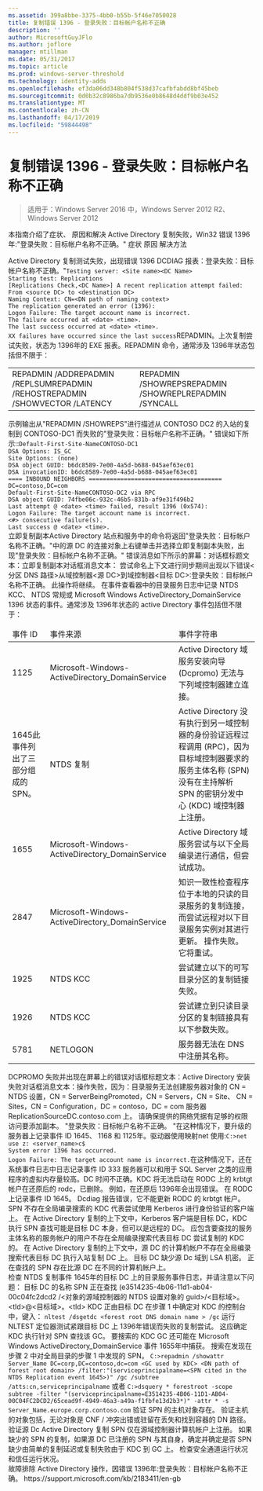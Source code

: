 ```yaml
---
ms.assetid: 399a8bbe-3375-4bb0-b55b-5f46e7050028
title: 复制错误 1396 - 登录失败：目标帐户名称不正确
description: ''
author: MicrosoftGuyJFlo
ms.author: joflore
manager: mtillman
ms.date: 05/31/2017
ms.topic: article
ms.prod: windows-server-threshold
ms.technology: identity-adds
ms.openlocfilehash: ef3da06dd348b804f538d37cafbfabdd8bf45beb
ms.sourcegitcommit: 0d0b32c8986ba7db9536e0b8648d4ddf9b03e452
ms.translationtype: MT
ms.contentlocale: zh-CN
ms.lasthandoff: 04/17/2019
ms.locfileid: "59844498"
---
```

# <a name="replication-error-1396-logon-failure-the-target-account-name-is-incorrect"></a>复制错误 1396 - 登录失败：目标帐户名称不正确

>适用于：Windows Server 2016 中，Windows Server 2012 R2、 Windows Server 2012


<developerConceptualDocument xmlns="https://ddue.schemas.microsoft.com/authoring/2003/5" xmlns:xlink="https://www.w3.org/1999/xlink" xmlns:xsi="https://www.w3.org/2001/XMLSchema-instance" xsi:schemaLocation="https://ddue.schemas.microsoft.com/authoring/2003/5 http://clixdevr3.blob.core.windows.net/ddueschema/developer.xsd"> <introduction>
    <para>本指南介绍了症状、 原因和解决 Active Directory 复制失败，Win32 错误 1396年:"登录失败：目标帐户名称不正确。" </para>
    <list class="bullet">
      <listItem>
        <para>
          <link xlink:href="d3a01966-74c9-4c49-ba11-354b9acf7519#BKMK_Symptoms">症状</link>
        </para>
      </listItem> <listItem>
        <para>
          <link xlink:href="d3a01966-74c9-4c49-ba11-354b9acf7519#BKMK_Causes">原因</link>
        </para>
      </listItem> <listItem>
        <para>
          <link xlink:href="d3a01966-74c9-4c49-ba11-354b9acf7519#BKMK_Resolutions">解决方法</link>
        </para>
      </listItem>
    </list>
  </introduction>
  <section address="BKMK_Symptoms">
    <title>症状</title>
    <content>
      <para />
      <list class="ordered">
<listItem><para>Active Directory 复制测试失败，出现错误 1396 DCDIAG 报表：登录失败：目标帐户名称不正确。"</para><code>Testing server: &lt;Site name&gt;&lt;DC Name&gt;
Starting test: Replications
[Replications Check,&lt;DC Name&gt;] A recent replication attempt failed:
From &lt;source DC&gt; to &lt;destination DC&gt;
Naming Context: CN=&lt;DN path of naming context&gt;
<codeFeaturedElement>The replication generated an error (1396):
Logon Failure: The target account name is incorrect.</codeFeaturedElement>
The failure occurred at &lt;date&gt; &lt;time&gt;.
The last success occurred at &lt;date&gt; &lt;time&gt;.
XX failures have occurred since the last success</code></listItem><listItem><para>REPADMIN。上次复制尝试失败，状态为 1396年的 EXE 报表。</para><para>REPADMIN 命令，通常涉及 1396年状态包括但不限于：</para><table xmlns:caps="https://schemas.microsoft.com/build/caps/2013/11"><tbody><tr><TD><list class="bullet"><listItem><para>REPADMIN /ADD</para></listItem><listItem><para>REPADMIN /REPLSUM</para></listItem><listItem><para>REPADMIN /REHOST</para></listItem><listItem><para>REPADMIN /SHOWVECTOR /LATENCY</para></listItem></list></TD><TD><list class="bullet"><listItem><para>REPADMIN /SHOWREPS</para></listItem><listItem><para>REPADMIN /SHOWREPL</para></listItem><listItem><para>REPADMIN /SYNCALL</para></listItem></list></TD></tr></tbody></table><para>示例输出从"REPADMIN /SHOWREPS"进行描述从 CONTOSO DC2 的入站的复制到 CONTOSO-DC1 而失败的"登录失败：目标帐户名称不正确。" 错误如下所示::</para><code>Default-First-Site-NameCONTOSO-DC1
DSA Options: IS_GC 
Site Options: (none)
DSA object GUID: b6dc8589-7e00-4a5d-b688-045aef63ec01
DSA invocationID: b6dc8589-7e00-4a5d-b688-045aef63ec01
==== INBOUND NEIGHBORS ======================================
DC=contoso,DC=com
Default-First-Site-NameCONTOSO-DC2 via RPC
DSA object GUID: 74fbe06c-932c-46b5-831b-af9e31f496b2
Last attempt @ &lt;date&gt; &lt;time&gt; failed, <codeFeaturedElement>result 1396 (0x574):
Logon Failure: The target account name is incorrect.</codeFeaturedElement>
&lt;#&gt; consecutive failure(s).
Last success @ &lt;date&gt; &lt;time&gt;.
</code></listItem><listItem><para><ui>立即复制副本</ui>Active Directory 站点和服务中的命令将返回"登录失败：目标帐户名称不正确。"</para><para>中的源 DC 的连接对象上右键单击并选择<ui>立即复制副本</ui>失败，出现"登录失败：目标帐户名称不正确。" 错误消息如下所示的屏幕：</para><para>对话框标题文本：</para><para>立即复制副本</para><para>对话框消息文本： </para><para>尝试命名上下文进行同步期间出现以下错误&lt;分区 DNS 路径&gt;从域控制器&lt;源 DC&gt;到域控制器&lt;目标 DC&gt;:登录失败：目标帐户名称不正确。 此操作将继续。 </para></listItem><listItem><para>在事件查看器中的目录服务日志中记录 NTDS KCC、 NTDS 常规或 Microsoft Windows ActiveDirectory_DomainService 1396 状态的事件。</para><para>通常涉及 1396年状态的 active Directory 事件包括但不限于：</para><table xmlns:caps="https://schemas.microsoft.com/build/caps/2013/11"><thead><tr><TD><para>事件 ID</para></TD><TD><para>事件来源</para></TD><TD><para>事件字符串</para></TD></tr></thead><tbody><tr><TD><para>1125</para></TD><TD><para>Microsoft-Windows-ActiveDirectory_DomainService</para></TD><TD><para>Active Directory 域服务安装向导 (Dcpromo) 无法与下列域控制器建立连接。</para></TD></tr><tr><TD><para>1645</para><para>此事件列出了三部分组成的 SPN。</para></TD><TD><para>NTDS 复制</para></TD><TD><para>Active Directory 没有执行到另一域控制器的身份验证远程过程调用 (RPC)，因为目标域控制器要求的服务主体名称 (SPN) 没有在主持解析 SPN 的密钥分发中心 (KDC) 域控制器上注册。</para></TD></tr><tr><TD><para>1655</para></TD><TD><para>Microsoft-Windows-ActiveDirectory_DomainService</para></TD><TD><para>Active Directory 域服务尝试与以下全局编录进行通信，但尝试成功。</para></TD></tr><tr><TD><para>2847</para></TD><TD><para>Microsoft-Windows-ActiveDirectory_DomainService</para></TD><TD><para>知识一致性检查程序位于本地的只读的目录服务的复制连接，而尝试远程对以下目录服务实例对其进行更新。 操作失败。 它将重试。</para></TD></tr><tr><TD><para>1925</para></TD><TD><para>NTDS KCC</para></TD><TD><para>尝试建立以下的可写目录分区的复制链接失败。</para></TD></tr><tr><TD><para>1926</para></TD><TD><para>NTDS KCC</para></TD><TD><para>尝试建立到只读目录分区的复制链接具有以下参数失败。</para></TD></tr><tr><TD><para>5781</para></TD><TD><para>NETLOGON</para></TD><TD><para> 服务器无法在 DNS 中注册其名称。</para></TD></tr></tbody></table></listItem><listItem><para>DCPROMO 失败并出现在屏幕上的错误</para><para>对话框标题文本：</para><para>Active Directory 安装失败</para><para>对话框消息文本：</para><para>操作失败，因为：目录服务无法创建服务器对象的 CN = NTDS 设置，CN = ServerBeingPromoted，CN = Servers，CN = Site、 CN = Sites，CN = Configuration，DC = contoso，DC = com 服务器 ReplicationSourceDC.contoso.com 上。 </para><para>请确保提供的网络凭据有足够的权限访问要添加副本。 </para><para>
"登录失败：目标帐户名称不正确。 "</para><para>在这种情况下，要升级的服务器上记录事件 ID 1645、 1168 和 1125年。</para></listItem><listItem><para>驱动器使用映射<embeddedLabel>net 使用</embeddedLabel>:</para><code>C:&gt;net use z: &lt;server_name&gt;c$
System error 1396 has occurred.
Logon Failure: The target account name is incorrect.</code><para>在这种情况下，还在系统事件日志中日志记录事件 ID 333 服务器可以和用于 SQL Server 之类的应用程序的虚拟内存量较高。</para></listItem><listItem><para>DC 时间不正确。</para></listItem><listItem><para>KDC 将无法启动在 RODC 上的 krbtgt 帐户在还原后的 rodc，已删除。 例如，在还原后 1396年会出现错误。 </para><para>
在 RODC 上记录事件 ID 1645。 </para><para>
Dcdiag 报告错误，它不能更新 RODC 的 krbtgt 帐户。 </para></listItem>
</list>
    </content>
  </section>
  <section address="BKMK_Causes">
    <title>原因</title>
    <content>
      <para />
      <list class="ordered">
        <listItem>
          <para>SPN 不存在全局编录搜索的 KDC 代表尝试使用 Kerberos 进行身份验证的客户端上。</para>
          <para>在 Active Directory 复制的上下文中，Kerberos 客户端是目标 DC，KDC 执行 SPN 查找可能是目标 DC 本身，但可以是远程的 DC。</para>
        </listItem>
        <listItem>
          <para>应包含要查找的服务主体名称的服务帐户的用户不存在全局编录搜索代表目标 DC 尝试复制的 KDC 的。</para>
          <para>在 Active Directory 复制的上下文中，源 DC 的计算机帐户不存在全局编录搜索代表目标 DC 执行入站复制 DC 上。</para>
        </listItem>
        <listItem>
          <para>目标 DC 缺少源 Dc 域到 LSA 机密。</para>
        </listItem>
        <listItem>
          <para>正在查找的 SPN 存在比源 DC 在不同的计算机帐户上。</para>
        </listItem>
      </list>
    </content>
  </section>
  <section address="BKMK_Resolutions">
    <title>解决方法</title>
    <content>
      <list class="ordered">
        <listItem>
          <para>检查 NTDS 复制事件 1645年的目标 DC 上的目录服务事件日志，并请注意以下问题：</para>
          <para>目标 DC 的名称</para>
          <para>SPN 正在查找 (e3514235-4b06-11d1-ab04-00c04fc2dcd2 /&lt;对象的源域控制器的 NTDS 设置对象的 guid&gt;/&lt;目标域&gt;。&lt;tld&gt;@&lt;目标域&gt;。&lt;tld&gt;</para>
          <para>KDC 正由目标 DC</para>
        </listItem>
        <listItem>
          <para>在步骤 1 中确定对 KDC 的控制台中，键入： </para>
          <code>nltest /dsgetdc &lt;forest root DNS domain name &gt; /gc</code>
          <para>运行 NLTEST 定位器测试紧跟目标 DC 上 1396年错误而失败的复制尝试。 </para>
          <para>这应确定 KDC 执行针对 SPN 查找该 GC。 </para>
          <para>要搜索的 KDC GC 还可能在 Microsoft Windows ActiveDirectory_DomainService 事件 1655年中捕获。</para>
        </listItem>
        <listItem>
          <para>搜索在发现在步骤 2 中对全局目录的步骤 1 中发现的 SPN。</para>
          <code>C:&gt;repadmin /showattr Server_Name DC=corp,DC=contoso,dc=com &lt;GC used by KDC&gt; &lt;DN path of forest root domain&gt; /filter:"(serviceprincipalname=&lt;SPN cited in the NTDS Replication event 1645&gt;)" /gc /subtree /atts:cn,serviceprincipalname</code>
          <para>或者</para>
          <code>C:&gt;dsquery * forestroot -scope subtree -filter "(serviceprincipalname=E3514235-4B06-11D1-AB04-00C04FC2DCD2/65cead9f-4949-46a3-a49a-f1fbfe13d2b3*)" -attr * -s Server_Name.europe.corp.contoso.com</code>
          <para>验证 SPN 的主机对象存在。</para>
          <para>验证主机的对象包括，无论对象是 CNF / 冲突出错或驻留在丢失和找到容器的 DN 路径。</para>
          <para>验证源 Dc Active Directory 复制 SPN 仅在源域控制器计算机帐户上注册。</para>
          <para>如果缺少的 SPN 的复制，如果源 DC 已注册的 SPN 与其自身，确定并确定是否 SPN 缺少由简单的复制延迟或复制失败由于 KDC 到 GC 上。</para>
        </listItem>
        <listItem>
          <para>检查安全通道运行状况和信任运行状况。</para>
        </listItem>
      </list>
    </content>
  </section>
  <relatedTopics>
    <externalLink>
      <linkText>故障排除 Active Directory 操作，因错误 1396年:登录失败：目标帐户名称不正确。</linkText>
      <linkUri>https://support.microsoft.com/kb/2183411/en-gb</linkUri>
    </externalLink>
  </relatedTopics>
</developerConceptualDocument>


